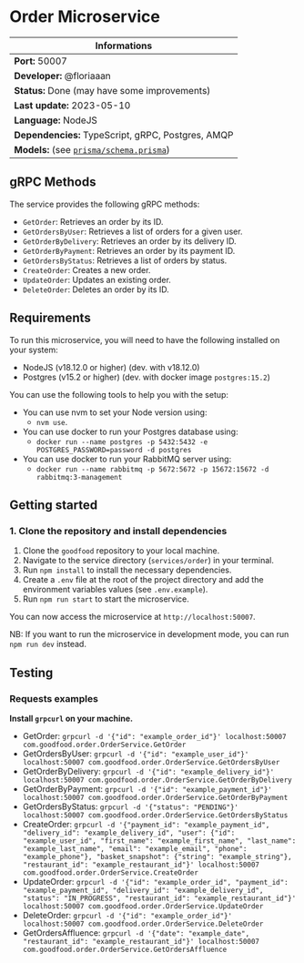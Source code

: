 # Order Microservice

| Informations                                                       |
| ------------------------------------------------------------------ |
| **Port:** 50007                                                    |
| **Developer:** @floriaaan                                          |
| **Status:** Done (may have some improvements)                      |
| **Last update:** 2023-05-10                                        |
| **Language:** NodeJS                                               |
| **Dependencies:** TypeScript, gRPC, Postgres, AMQP                 |
| **Models:** (see [`prisma/schema.prisma`](./prisma/schema.prisma)) |

## gRPC Methods

The service provides the following gRPC methods:

- `GetOrder`: Retrieves an order by its ID.
- `GetOrdersByUser`: Retrieves a list of orders for a given user.
- `GetOrderByDelivery`: Retrieves an order by its delivery ID.
- `GetOrderByPayment`: Retrieves an order by its payment ID.
- `GetOrdersByStatus`: Retrieves a list of orders by status.
- `CreateOrder`: Creates a new order.
- `UpdateOrder`: Updates an existing order.
- `DeleteOrder`: Deletes an order by its ID.

## Requirements

To run this microservice, you will need to have the following installed on your system:

- NodeJS (v18.12.0 or higher) (dev. with v18.12.0)
- Postgres (v15.2 or higher) (dev. with docker image `postgres:15.2`)

You can use the following tools to help you with the setup:

- You can use nvm to set your Node version using:
  - `nvm use`.
- You can use docker to run your Postgres database using:
  - `docker run --name postgres -p 5432:5432 -e POSTGRES_PASSWORD=password -d postgres`
- You can use docker to run your RabbitMQ server using:
  - `docker run --name rabbitmq -p 5672:5672 -p 15672:15672 -d rabbitmq:3-management`

## Getting started

### 1. Clone the repository and install dependencies

1. Clone the `goodfood` repository to your local machine.
2. Navigate to the service directory (`services/order`) in your terminal.
3. Run `npm install` to install the necessary dependencies.
4. Create a `.env` file at the root of the project directory and add the environment variables values (see `.env.example`).
5. Run `npm run start` to start the microservice.

You can now access the microservice at `http://localhost:50007`.

NB: If you want to run the microservice in development mode, you can run `npm run dev` instead.

## Testing

### Requests examples

**Install `grpcurl` on your machine.**

- GetOrder: `grpcurl -d '{"id": "example_order_id"}' localhost:50007 com.goodfood.order.OrderService.GetOrder`
- GetOrdersByUser: `grpcurl -d '{"id": "example_user_id"}' localhost:50007 com.goodfood.order.OrderService.GetOrdersByUser`
- GetOrderByDelivery: `grpcurl -d '{"id": "example_delivery_id"}' localhost:50007 com.goodfood.order.OrderService.GetOrderByDelivery`
- GetOrderByPayment: `grpcurl -d '{"id": "example_payment_id"}' localhost:50007 com.goodfood.order.OrderService.GetOrderByPayment`
- GetOrdersByStatus: `grpcurl -d '{"status": "PENDING"}' localhost:50007 com.goodfood.order.OrderService.GetOrdersByStatus`
- CreateOrder: `grpcurl -d '{"payment_id": "example_payment_id", "delivery_id": "example_delivery_id", "user": {"id": "example_user_id", "first_name": "example_first_name", "last_name": "example_last_name", "email": "example_email", "phone": "example_phone"}, "basket_snapshot": {"string": "example_string"}, "restaurant_id": "example_restaurant_id"}' localhost:50007 com.goodfood.order.OrderService.CreateOrder`
- UpdateOrder: `grpcurl -d '{"id": "example_order_id", "payment_id": "example_payment_id", "delivery_id": "example_delivery_id", "status": "IN_PROGRESS", "restaurant_id": "example_restaurant_id"}' localhost:50007 com.goodfood.order.OrderService.UpdateOrder`
- DeleteOrder: `grpcurl -d '{"id": "example_order_id"}' localhost:50007 com.goodfood.order.OrderService.DeleteOrder`
- GetOrdersAffluence: `grpcurl -d '{"date": "example_date", "restaurant_id": "example_restaurant_id"}' localhost:50007 com.goodfood.order.OrderService.GetOrdersAffluence`
